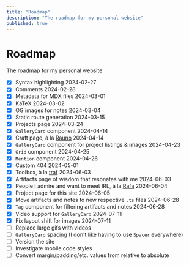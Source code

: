 ```yaml
---
title: "Roadmap"
description: "The roadmap for my personal website"
published: true
---
```


# Roadmap

<Comment type="block">The roadmap for my personal website</Comment>

- [x] Syntax highlighting
  <Comment type="inline">2024-02-27</Comment>
- [x] Comments
  <Comment type="inline">2024-02-28</Comment>
- [x] Metadata for MDX files
  <Comment type="inline">2024-03-01</Comment>
- [x] KaTeX
  <Comment type="inline">2024-03-02</Comment>
- [x] OG images for notes
  <Comment type="inline">2024-03-04</Comment>
- [x] Static route generation
  <Comment type="inline">2024-03-15</Comment>
- [x] Projects page
  <Comment type="inline">2024-03-24</Comment>
- [x] `GalleryCard` component
  <Comment type="inline">2024-04-14</Comment>
- [x] Craft page, à la [Rauno](https://rauno.me/craft)
  <Comment type="inline">2024-04-14</Comment>
- [x] `GalleryCard` component for project listings & images
  <Comment type="inline">2024-04-23</Comment>
- [x] `Grid` component
  <Comment type="inline">2024-04-25</Comment>
- [x] `Mention` component
  <Comment type="inline">2024-04-26</Comment>
- [x] Custom 404
  <Comment type="inline">2024-05-01</Comment>
- [x] Toolbox, à la [traf](https://tr.af/stack)
  <Comment type="inline">2024-06-03</Comment>
- [x] Artifacts page of wisdom that resonates with me
  <Comment type="inline">2024-06-03</Comment>
- [x] People I admire and want to meet IRL, à la [Rafa](https://rafa.design)
  <Comment type="inline">2024-06-04</Comment>
- [x] Project page for this site
  <Comment type="inline">2024-06-05</Comment>
- [x] Move artifacts and notes to new respective `.ts` files
  <Comment type="inline">2024-06-28</Comment>
- [x] `Tag` component for filtering artifacts and notes
  <Comment type="inline">2024-06-28</Comment>
- [x] Video support for `GalleryCard`
  <Comment type="inline">2024-07-11</Comment>
- [x] Fix layout shift for images
  <Comment type="inline">2024-07-11</Comment>
- [ ] Replace large gifs with videos
- [ ] `GalleryCard` spacing (I don't like having to use `Spacer` everywhere)
- [ ] Version the site
- [ ] Investigate mobile code styles
- [ ] Convert margin/padding/etc. values from relative to absolute
